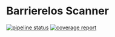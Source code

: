 # Barrierelos Scanner

[![pipeline status](https://gitlab.ost.ch/barrierelos/scanner/badges/main/pipeline.svg)](https://gitlab.ost.ch/barrierelos/scanner/-/commits/main)
[![coverage report](https://gitlab.ost.ch/barrierelos/scanner/badges/main/coverage.svg)](https://gitlab.ost.ch/barrierelos/scanner/-/commits/main) 
